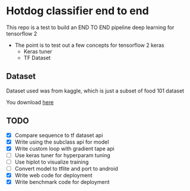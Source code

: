 # Hotdog classifier end to end
This repo is a test to build an END TO END pipeline deep learning for tensorflow 2

- The point is to test out a few concepts for tensorflow 2 keras
    - Keras tuner
    - TF Dataset

## Dataset
Dataset used was from kaggle, which is just a subset of food 101 dataset

You download [here](https://www.kaggle.com/dansbecker/hot-dog-not-hot-dog)

## TODO
- [x] Compare sequence to tf dataset api
- [x] Write using the subclass api for model
- [x] Write custom loop with gradient tape api
- [ ] Use keras tuner for hyperparam tuning
- [ ] Use hiplot to visualize training
- [ ] Convert model to tflite and port to android
- [x] Write web code for deployment
- [x] Write benchmark code for deployment